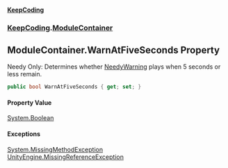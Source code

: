 #### [KeepCoding](index.md 'index')
### [KeepCoding](KeepCoding.md 'KeepCoding').[ModuleContainer](ModuleContainer.md 'KeepCoding.ModuleContainer')
## ModuleContainer.WarnAtFiveSeconds Property
Needy Only: Determines whether [NeedyWarning](Sound.NeedyWarning.md 'KeepCoding.Sound.NeedyWarning') plays when 5 seconds or less remain.  
```csharp
public bool WarnAtFiveSeconds { get; set; }
```
#### Property Value
[System.Boolean](https://docs.microsoft.com/en-us/dotnet/api/System.Boolean 'System.Boolean')
#### Exceptions
[System.MissingMethodException](https://docs.microsoft.com/en-us/dotnet/api/System.MissingMethodException 'System.MissingMethodException')  
[UnityEngine.MissingReferenceException](https://docs.microsoft.com/en-us/dotnet/api/UnityEngine.MissingReferenceException 'UnityEngine.MissingReferenceException')  
